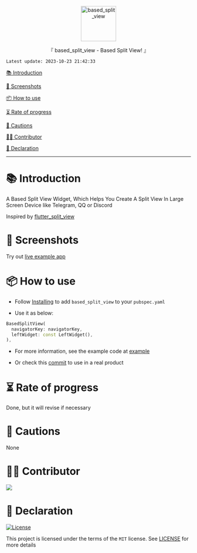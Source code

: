 <div align="center">
  <img id="based_split_view" width="96" alt="based_split_view" src="https://raw.githubusercontent.com/Cierra-Runis/based_split_view/main/.github/icon.svg">
  <p>『 based_split_view - Based Split View! 』</p>
</div>

`Latest update: 2023-10-23 21:42:33`

[📚 Introduction](#-Introduction)

[📸 Screenshots](#-Screenshots)

[📦 How to use](#-How-to-use)

[⏳ Rate of progress](#-Rate-of-progress)

[📌 Cautions](#-Cautions)

[🧑‍💻 Contributor](#-Contributor)

[🔦 Declaration](#-Declaration)

---

# 📚 Introduction

A Based Split View Widget, Which Helps You Create A Split View In Large Screen Device like Telegram, QQ or Discord

Inspired by [flutter_split_view](https://pub.dev/packages/flutter_split_view)

# 📸 Screenshots

Try out [live example app](https://note-of-me.top/based_split_view/)

# 📦 How to use

- Follow [Installing](https://pub.dev/packages/based_split_view/install) to add `based_split_view` to your `pubspec.yaml`

- Use it as below:

```dart
BasedSplitView(
  navigatorKey: navigatorKey,
  leftWidget: const LeftWidget(),
),
```

- For more information, see the example code at [example](https://github.com/Cierra-Runis/based_split_view/blob/main/example/lib/main.dart)

- Or check this [commit](https://github.com/Cierra-Runis/mercurius/commit/be0202811899307f42e66f148dc31e8400f29352) to use in a real product

# ⏳ Rate of progress

Done, but it will revise if necessary

# 📌 Cautions

None

# 🧑‍💻 Contributor

<a href="https://github.com/Cierra-Runis/based_split_view/graphs/contributors">
  <img src="https://contrib.rocks/image?repo=Cierra-Runis/based_split_view" />
</a>

# 🔦 Declaration

[![License](https://img.shields.io/github/license/Cierra-Runis/based_split_view)](https://github.com/Cierra-Runis/based_split_view/blob/main/LICENSE)

This project is licensed under the terms of the `MIT` license. See [LICENSE](https://github.com/Cierra-Runis/based_split_view/blob/main/LICENSE) for more details
